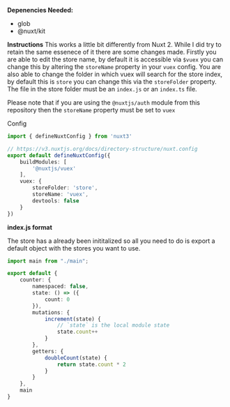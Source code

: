 **Depenencies Needed:**
- glob
- @nuxt/kit

**Instructions**
This works a little bit differently from Nuxt 2. While I did try to retain the same essenece of it there are some changes made. Firstly you are able to edit the store name, by default it is accessible via `$vuex` you can change this by altering the `storeName` property in your `vuex` config. You are also able to change the folder in which vuex will search for the store index, by default this is `store` you can change this via the `storeFolder` property. The file in the store folder must be an `index.js` or an `index.ts` file.

Please note that if you are using the `@nuxtjs/auth` module from this repository then the `storeName` property must be set to `vuex`

Config

```ts
import { defineNuxtConfig } from 'nuxt3'

// https://v3.nuxtjs.org/docs/directory-structure/nuxt.config
export default defineNuxtConfig({
    buildModules: [
        '@nuxtjs/vuex'
    ],
    vuex: {
        storeFolder: 'store',
        storeName: 'vuex',
        devtools: false
    }
})
```

**index.js format**

The store has a already been inititalized so all you need to do is export a default object with the stores you want to use.

```ts
import main from "./main";

export default {
    counter: {
        namespaced: false,
        state: () => ({
            count: 0
        }),
        mutations: {
            increment(state) {
                // `state` is the local module state
                state.count++
            }
        },
        getters: {
            doubleCount(state) {
                return state.count * 2
            }
        }
    },
    main
}
```
